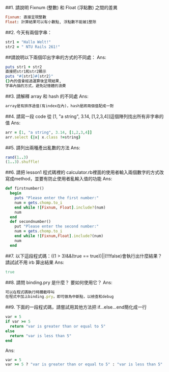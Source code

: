 ##1. 請說明 Fixnum (整數) 和 Float (浮點數) 之間的差異
```ruby
Fixnum: 直接呈現整數
Float: 計算結果可以有小數點, 浮點數不能被1整除
```

##2. 今天有兩個字串：
```ruby
str1 = "Hallo Welt!" 
str2 = " NTU Rails 261!"
```
##請說明以下兩個印出字串的方式的不同處：
Ans: 
```ruby
puts str1 + str2
直接把str1和str2顯示
puts "#{str1}#{str2}"
{}內的值會經過運算後呈現結果,
字串內插的方式，避免記憶體的浪費
```

##3. 請解釋 array 和 hash 的不同處
Ans: 
```ruby
array是有排序過值(有index在內)，hash是將兩個值配成一對
```

##4. 請寫一段 code 從 [1, "a string", 3.14, [1,2,3,4]]這個陣列找出所有非字串的值
Ans: 
```ruby
arr = [1, "a string", 3.14, [1,2,3,4]]
arr.select {|x| x.class !=string}
```

##5. 請列出兩種產出亂數的方法
Ans:
```ruby 
rand(1..3)
(1..3).shuffle!
```


##6. 請把 lesson1 程式碼裡的 calculator.rb裡面的使用者輸入兩個數字的方式改寫成method，並要有防止使用者亂輸入值的功能
Ans: 
```ruby
def firstnumber()
  begin
    puts "Please enter the first number:"
    num = gets.chomp.to_i
    end while ![Fixnum, Float].include?(num)
    num
  end
  def secondnumber()
    put "Please enter the second number:"
    num = gets.chomp.to_i
    end while ![Fixnum,Float].include?(num)
    num
  end
```




##7. 以下這段程式碼：((1 > 3)&&(true == true))||(!!!false)會執行出什麼結果？ 請試試不用 irb 算出結果
Ans: 
```ruby
true
```

##8. 請問 binding.pry 是什麼？ 要如何使用它？
Ans: 
```ruby 
可以在程式碼執行時攔截呼叫
在程式中加上binding.pry，即可做為中斷點，以檢查和debug
```

##9. 下面的一段程式碼，請嘗試用其他方法把 if...else...end簡化成一行
```ruby
var = 5
if var >= 5
  return "var is greater than or equal to 5"
else
  return "var is less than 5"
end
```
Ans: 
```ruby
var = 5
var >= 5 ? "var is greater than or equal to 5" : "var is less than 5"
```